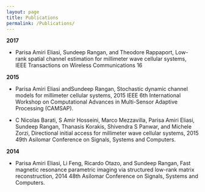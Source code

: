 ```yaml
---
layout: page
title: Publications
permalink: /Publications/
---
```


**2017**
- Parisa Amiri Eliasi, Sundeep Rangan, and Theodore Rappaport, Low-rank spatial channel estimation for millimeter wave cellular systems, IEEE Transactions on Wireless Communications 16

**2015**
- Parisa Amiri Eliasi andSundeep Rangan, Stochastic dynamic channel models for millimeter cellular systems, 2015 IEEE 6th International Workshop on Computational Advances in Multi-Sensor Adaptive Processing (CAMSAP).

- C Nicolas Barati, S Amir Hosseini, Marco Mezzavilla, Parisa Amiri Eliasi, Sundeep Rangan, Thanasis Korakis, Shivendra S Panwar, and Michele Zorzi, Directional initial access for millimeter wave cellular systems, 2015 49th Asilomar Conference on Signals, Systems and Computers.

**2014**
- Parisa Amiri Eliasi, Li Feng, Ricardo Otazo, and Sundeep Rangan, Fast magnetic resonance parametric imaging via structured low-rank matrix reconstruction, 2014 48th Asilomar Conference on Signals, Systems and Computers.
